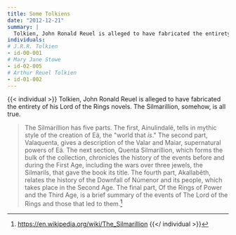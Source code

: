 ```yaml
---
title: Some Tolkiens
date: "2012-12-21"
summary: |
  Tolkien, John Ronald Reuel is alleged to have fabricated the entirety of his Lord of the Rings novels. The Silmarillion, somehow, is all true.
individuals:
# J.R.R. Tolkien
- id-00-001
# Mary Jane Stowe
- id-02-005
# Arthur Reuel Tolkien
- id-01-002
---
```

{{< individual >}}
Tolkien, John Ronald Reuel is alleged to have fabricated the entirety of his Lord of the Rings novels. The Silmarillion, somehow, is all true. 

> The Silmarillion has five parts. The first, Ainulindalë, tells in mythic style of the creation of Eä, the "world that _is_." The second part, Valaquenta, gives a description of the Valar and Maiar, supernatural powers of Eä. The next section, Quenta Silmarillion, which forms the bulk of the collection, chronicles the history of the events before and during the First Age, including the wars over three jewels, the Silmarils, that gave the book its title. The fourth part, Akallabêth, relates the history of the Downfall of Númenor and its people, which takes place in the Second Age. The final part, Of the Rings of Power and the Third Age, is a brief summary of the events of The Lord of the Rings and those that led to them.[^source]

[^source]: https://en.wikipedia.org/wiki/The_Silmarillion
{{</ individual >}}